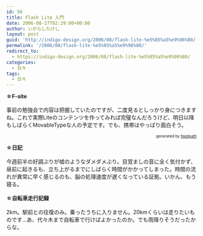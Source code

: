 ```yaml
---
id: 56
title: Flash Lite 入門
date: 2006-08-27T02:29:00+00:00
author: いがらしたけし
layout: post
guid: 'http://indigo-design.org/2006/08/flash-lite-%e5%85%a5%e9%96%80/'
permalink: '/2006/08/flash-lite-%e5%85%a5%e9%96%80/'
redirect_to:
  - https://indigo-design.org/2006/08/flash-lite-%e5%85%a5%e9%96%80/
categories:
  - 日々
tags:
  - 日々
---
```

<span style="font-weight: bold">☆F-site</span><br /><br />事前の勉強会で内容は把握していたのですが、二度見るとしっかり身につきますね。これで実際Liteのコンテンツを作ってみれば完璧なんだろうけど、明日以降もしばらくMovableTypeな人の予定です。でも、携帯はやっぱり面白そう。<br />
<div style="text-align: right;font-size: 10px">
&nbsp;&nbsp;<span>generated by <a href="http://feedpath.jp">feedpath</a></span>
</div>


<!--more-->
<span style="font-weight: bold">☆日記</span><br /><br />今週前半の好調ぶりが嘘のようなダメダメぶり。目覚ましの音に全く気付かず、昼前に起きるも、立ち上がるまでにしばらく時間がかかってしまった。時間の流れが異常に早く感じるのも、脳の処理速度が遅くなっている証拠。いかん、もう寝る。<br /><br /><span style="font-weight: bold">☆自転車走行記録</span><br /><br />2km。駅前との往復のみ。乗ったうちに入りません。20kmくらいは走りたいものです…あ、代々木まで自転車で行けばよかったのか。でも雨降りそうだったからな。<br />